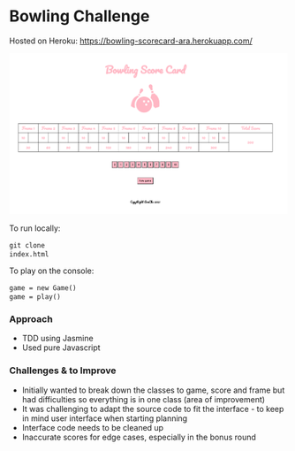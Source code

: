 
Bowling Challenge
=================

Hosted on Heroku: https://bowling-scorecard-ara.herokuapp.com/

![screenshot](https://github.com/Aracho1/bowling-challenge/blob/master/images/screenshot.png)

To run locally:
```
git clone
index.html
```
To play on the console:
```
game = new Game()
game = play()
```
### Approach
* TDD using Jasmine
* Used pure Javascript

### Challenges & to Improve
* Initially wanted to break down the classes to game, score and frame but had difficulties so everything is in one class (area of improvement)
* It was challenging to adapt the source code to fit the interface - to keep in mind user interface when starting planning
* Interface code needs to be cleaned up
* Inaccurate scores for edge cases, especially in the bonus round


